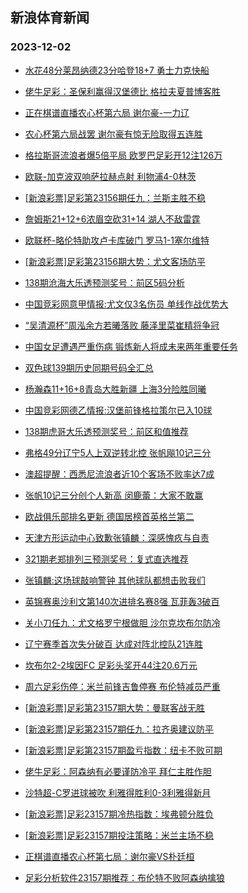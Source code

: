 ## 新浪体育新闻 
### 2023-12-02

+ [水花48分莱昂纳德23分哈登18+7 勇士力克快船](https://sports.sina.com.cn/basketball/nba/2023-12-01/doc-imzwnuqz7587565.shtml)

+ [佬牛足彩：圣保利赢得汉堡德比 格拉夫夏普博客胜](https://sports.sina.com.cn/l/2023-12-01/doc-imzwniyy4502021.shtml)

+ [正在棋谱直播农心杯第六局 谢尔豪-一力辽](https://sports.sina.com.cn/go/2023-12-01/doc-imzwnuqy0800761.shtml)

+ [农心杯第六局战罢 谢尔豪有惊无险取得五连胜](https://sports.sina.com.cn/go/2023-12-01/doc-imzwnywx7512112.shtml)

+ [格拉斯哥流浪者爆5倍平局 欧罗巴足彩开12注126万](https://sports.sina.com.cn/l/2023-12-01/doc-imzwncta4609224.shtml)

+ [欧联-加克波双响萨拉赫点射 利物浦4-0林茨](https://sports.sina.com.cn/g/pl/2023-12-01/doc-imzwncte9171049.shtml)

+ [[新浪彩票]足彩第23156期任九：兰斯主胜不稳](https://sports.sina.com.cn/l/2023-12-01/doc-imzwncth1085739.shtml)

+ [詹姆斯21+12+6浓眉空砍31+14 湖人不敌雷霆](https://sports.sina.com.cn/basketball/nba/2023-12-01/doc-imzwnqhy8983086.shtml)

+ [欧联杯-略伦特助攻卢卡库破门 罗马1-1塞尔维特](https://sports.sina.com.cn/g/seriea/2023-12-01/doc-imzwniza9042529.shtml)

+ [[新浪彩票]足彩第23156期大势：尤文客场防平](https://sports.sina.com.cn/l/2023-12-01/doc-imzwncti7862400.shtml)

+ [138期沧海大乐透预测奖号：前区5码分析](https://sports.sina.com.cn/l/2023-12-01/doc-imzwnyws4207856.shtml)

+ [中国竞彩网意甲情报:尤文仅3名伤员 单线作战优势大](https://sports.sina.com.cn/l/2023-12-01/doc-imzwnuqw8890078.shtml)

+ [“吴清源杯”周泓余方若曦落败  藤泽里菜崔精将争冠](https://sports.sina.com.cn/go/2023-12-01/doc-imzwnqia0892658.shtml)

+ [中国女足遭遇严重伤病 锻炼新人将成未来两年重要任务](https://sports.sina.com.cn/china/2023-12-01/doc-imzwnuqz7600627.shtml)

+ [双色球139期历史同期号码全汇总](https://sports.sina.com.cn/l/2023-12-01/doc-imzwnqia0881672.shtml)

+ [杨瀚森11+16+8青岛大胜新疆 上海3分险胜同曦](https://sports.sina.com.cn/basketball/cba/2023-12-01/doc-imzwpruq0437052.shtml)

+ [中国竞彩网德乙情报:汉堡前锋格拉策尔已入10球](https://sports.sina.com.cn/l/2023-12-01/doc-imzwnuqu4332010.shtml)

+ [138期虎哥大乐透预测奖号：前区和值推荐](https://sports.sina.com.cn/l/2023-12-01/doc-imzwnyws4208462.shtml)

+ [弗格49分辽宁5人上双逆转北控 张帆飚10记三分](https://sports.sina.com.cn/basketball/cba/2023-12-01/doc-imzwprun8491649.shtml)

+ [澳超提醒：西悉尼流浪者近10个客场不败率达7成](https://sports.sina.com.cn/l/2023-12-01/doc-imzwnuqu4331317.shtml)

+ [张帆10记三分创个人新高 闵鹿蕾：大家不敢赢](https://sports.sina.com.cn/basketball/cba/2023-12-01/doc-imzwpruq0449087.shtml)

+ [欧战俱乐部排名更新 德国居榜首英格兰第二](https://sports.sina.com.cn/global/others/2023-12-01/doc-imzwnqic7668963.shtml)

+ [天津方形运动中心致歉张镇麟：深感愧疚与自责](https://sports.sina.com.cn/basketball/cba/2023-12-01/doc-imzwpruq0456314.shtml)

+ [321期老郑排列三预测奖号：复式直选推荐](https://sports.sina.com.cn/l/2023-12-01/doc-imzwnuqz7594688.shtml)

+ [张镇麟:这场球敲响警钟 其他球队都想击败我们](https://sports.sina.com.cn/basketball/cba/2023-12-01/doc-imzwprur7229029.shtml)

+ [英锦赛奥沙利文第140次进排名赛8强 瓦菲轰3破百](https://sports.sina.com.cn/others/snooker/2023-12-01/doc-imzwnize1004095.shtml)

+ [关小刀任九：尤文格罗宁根做胆 沙尔克坎布尔防冷](https://sports.sina.com.cn/l/2023-12-01/doc-imzwnyww0723905.shtml)

+ [辽宁赛季首次失分破百 达成对阵北控队21连胜](https://sports.sina.com.cn/basketball/cba/2023-12-01/doc-imzwpruq0450875.shtml)

+ [坎布尔2-2埃因FC 足彩头奖开44注20.6万元](https://sports.sina.com.cn/l/2023-12-02/doc-imzwqnxy3493702.shtml)

+ [周六足彩伤停：米兰前锋吉鲁停赛 布伦特减员严重](https://sports.sina.com.cn/l/2023-12-01/doc-imzwpfev7409408.shtml)

+ [[新浪彩票]足彩第23157期大势：曼联客战无胜](https://sports.sina.com.cn/l/2023-12-02/doc-imzwqnxy3485736.shtml)

+ [[新浪彩票]足彩第23157期任九：拉齐奥建议防平](https://sports.sina.com.cn/l/2023-12-02/doc-imzwqnyf6792725.shtml)

+ [[新浪彩票]足彩第23157期盈亏指数：纽卡不败可期](https://sports.sina.com.cn/l/2023-12-02/doc-imzwqnya8045802.shtml)

+ [佬牛足彩：阿森纳有必要谨防冷平 拜仁主胜作胆](https://sports.sina.com.cn/l/2023-12-02/doc-imzwqtfz9918629.shtml)

+ [沙特超-C罗进球被吹 利雅得胜利0-3利雅得新月](https://sports.sina.com.cn/global/others/2023-12-02/doc-imzwqnya8049040.shtml)

+ [[新浪彩票]足彩23157期冷热指数：埃弗顿分胜负](https://sports.sina.com.cn/l/2023-12-02/doc-imzwqthc6676821.shtml)

+ [[新浪彩票]足彩23157期投注策略：米兰主场不稳](https://sports.sina.com.cn/l/2023-12-02/doc-imzwqnyf6793039.shtml)

+ [正棋谱直播农心杯第七局：谢尔豪VS朴廷桓](https://sports.sina.com.cn/go/2023-12-02/doc-imzwqxpz6589210.shtml)

+ [足彩分析软件23157期推荐：布伦特不败阿森纳擒狼](https://sports.sina.com.cn/l/2023-12-02/doc-imzwqnye0019061.shtml)

